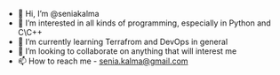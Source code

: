 - 👋 Hi, I’m @seniakalma
- 👀 I’m interested in all kinds of programming, especially in Python and C\C++
- 🌱 I’m currently learning Terrafrom and DevOps in general
- 💞️ I’m looking to collaborate on anything that will interest me
- 📫 How to reach me - senia.kalma@gmail.com

<!---
seniakalma/seniakalma is a ✨ special ✨ repository because its `README.md` (this file) appears on your GitHub profile.
You can click the Preview link to take a look at your changes.
--->
